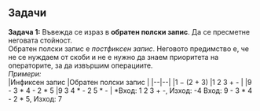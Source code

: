 ## Задачи

**Задача 1:** Въвежда се израз в **обратен полски запис**. Да се пресметне неговата стойност.  
Обратен полски запис е *постфиксен запис*. Неговото предимство е, че не се нуждаем от скоби и не е нужно да знаем приоритета на операторите, за да извършим операциите.  
*Примери:*  
|Инфиксен запис |Обратен полски запис |
|--|--|
|1 − (2 + 3) |1 2 3 + - |
|9 - 3 * 4 - 2 * 5 |9 3 4 * - 2 5 * - |
*Вход: 1 2 3 + -, Изход: -4
Вход: 9 - 3 * 4 - 2 * 5, Изход: 7
